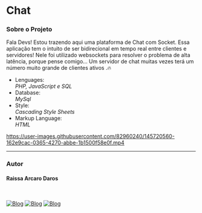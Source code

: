 # Chat
<h3>Sobre o Projeto</h3>
<p>Fala Devs! Estou trazendo aqui uma plataforma de Chat com Socket. Essa aplicação tem o intuito de ser bidirecional em tempo real entre clientes e servidores! Nele foi utilizado websockets para resolver o problema de alta latência, porque pense comigo... Um servidor de chat muitas vezes terá um número muito grande de clientes ativos .🔥</p>

<ul>
  <li>Lenguages:</li>
  <i>PHP, JavaScript e SQL</i>
  
  <li>Database:</li>
  <i>MySql</i>
    
  <li>Style:</li>
  <i>Cascading Style Sheets</i>
  
  <li>Markup Language:</li>
  <i>HTML</i>
  
</ul>

https://user-images.githubusercontent.com/82960240/145720560-162e9cac-0365-4270-abbe-1b1500f58e0f.mp4

<hr />
<h3>Autor</h3>
<h4>Raissa Arcaro Daros</h4>
<div style="display: inline_block;"><br>
   
[![Blog](https://img.shields.io/badge/Instagram-E4405F?style=for-the-badge&logo=instagram&logoColor=white)](https://www.instagram.com/raissa_dev/)
[![Blog](https://img.shields.io/badge/LinkedIn-0077B5?style=for-the-badge&logo=linkedin&logoColor=white)](https://www.linkedin.com/in/raissa-dev/)
[![Blog](https://img.shields.io/badge/GitHub-100000?style=for-the-badge&logo=github&logoColor=white)](https://github.com/Raissadev/)  
   
</div>
